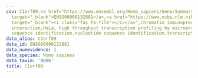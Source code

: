 ```yaml
---
csv: C1orf89,<a href="https://www.ensembl.org/Homo_sapiens/Gene/Summary?db=core;g=ENSG00000132881"
  target="_blank">ENSG00000132881</a>,<a href="https://www.ncbi.nlm.nih.gov/pubmed/17216044"
  target="_blank"><i class="fas fa-file"></i></a>",chromatin immunoprecipitation assay,direct
  interaction,HeLa, high throughput transcription profiling by microarray,nucleotide
  sequence identification,nucleotide sequence identification,transcriptional regulation,
data_alias: C1orf89
data_id: ENSG00000132881
data_numevidence: 1
data_species: Homo sapiens
data_taxid: '9606'
title: C1orf89
---
```

